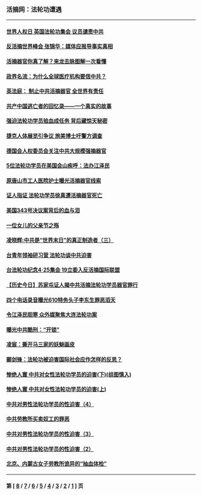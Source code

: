 ### 活摘网：法轮功遭遇
---
#### [世界人权日 英国法轮功集会 议员谴责中共](../../pages/nf5881/n13431763.md?05310430) 
#### [反活摘世界峰会 张锦华：媒体应报导事实真相](../../pages/nf5881/n13278502.md?05310430) 
#### [活摘器官你真了解？来龙去脉图解一次看懂](../../pages/nf5881/n13013820.md?05310430) 
#### [政界名流：为什么全球医疗机构要信中共？](../../pages/nf5881/n11945479.md?05310430) 
#### [英法庭： 制止中共活摘器官 全世界有责任](../../pages/nf5881/n11330691.md?05310430) 
#### [共产中国逃亡者的回忆录——一个真实的故事](../../pages/nf5881/n10918649.md?05310430) 
#### [强迫法轮功学员验血成任务 背后藏惊天秘密](../../pages/nf5881/n4252384.md?05310430) 
#### [捷克人体展览引争议 旅美博士吁警方调查](../../pages/nf5881/n9429187.md?05310430) 
#### [德国会人权委员会关注中共大规模强摘器官](../../pages/nf5881/n8418950.md?05310430) 
#### [5位法轮功学员在美国会山疾呼：法办江泽民](../../pages/nf5881/n8101519.md?05310430) 
#### [原唐山市工人医院护士曝光活摘器官线索](../../pages/nf5881/n8076384.md?05310430) 
#### [证人指证 法轮功学员徐真遭活摘器官死亡](../../pages/nf5881/n8042467.md?05310430) 
#### [美国343号决议案背后的血与泪](../../pages/nf5881/n8020684.md?05310430) 
#### [一位女儿的父亲节之殇](../../pages/nf5881/n8014122.md?05310430) 
#### [凌晓辉:中共是“世界末日”的真正制造者（三）](../../pages/nf5881/n4210333.md?05310430) 
#### [台青年领袖研习营 法轮功谈中共迫害](../../pages/nf5881/n4141857.md?05310430) 
#### [台法轮功纪念4‧25集会 19立委入反活摘国际联盟](../../pages/nf5881/n4141821.md?05310430) 
#### [【历史今日】苏家屯证人揭中共活摘法轮功学员器官罪行](../../pages/nf5881/n4135912.md?05310430) 
#### [四个电话录音曝光610特务头子李东生罪恶滔天](../../pages/nf5881/n4040060.md?05310430) 
#### [令江泽民胆寒 众外媒聚焦大连法轮功案](../../pages/nf5881/n3932671.md?05310430) 
#### [曝光中共酷刑：“开锁”](../../pages/nf5881/n3889373.md?05310430) 
#### [凌宸：撕开马三家的妖魅画皮](../../pages/nf5881/n3849369.md?05310430) 
#### [郦剑锋：法轮功被迫害国际社会应作怎样的反思？](../../pages/nf5881/n3824560.md?05310430) 
#### [惨绝人寰 中共对女性法轮功学员的迫害(下)(组图慎入)](../../pages/nf5881/n3816285.md?05310430) 
#### [惨绝人寰 中共对女性法轮功学员的迫害(上)](../../pages/nf5881/n3815374.md?05310430) 
#### [中共对男性法轮功学员的性迫害（4）](../../pages/nf5881/n3769144.md?05310430) 
#### [中共劳教所买卖奴工的罪恶](../../pages/nf5881/n3769378.md?05310430) 
#### [中共对男性法轮功学员的性迫害（3）](../../pages/nf5881/n3768231.md?05310430) 
#### [中共对男性法轮功学员的性迫害（2）](../../pages/nf5881/n3767211.md?05310430) 
#### [北京、内蒙古女子劳教所诡异的“抽血体检”](../../pages/nf5881/n3753158.md?05310430) 

---
#### 第 [ [8](./8.md?05310430) / [7](./7.md?05310430) / [6](./6.md?05310430) / [5](./5.md?05310430) / [4](./4.md?05310430) / [3](./3.md?05310430) / [2](./2.md?05310430) / [1](./1.md?05310430) ] 页
